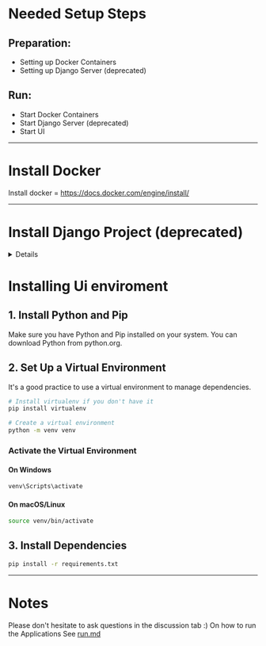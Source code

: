 # Needed Setup Steps

## Preparation:

- Setting up Docker Containers
- Setting up Django Server (deprecated)

## Run:

- Start Docker Containers
- Start Django Server (deprecated)
- Start UI

---

# Install Docker

Install docker = https://docs.docker.com/engine/install/

---

# Install Django Project (deprecated)

<Details>
There is a docker container you can use (django_app)

## 1. Install Python and Pip

Make sure you have Python and Pip installed on your system. You can download Python from python.org.

## 2. Set Up a Virtual Environment

It's a good practice to use a virtual environment to manage dependencies.

```bash
# Install virtualenv if you don't have it
pip install virtualenv

# Create a virtual environment
python -m venv venv
```

### Activate the Virtual Environment

#### On Windows

```cmd
venv\Scripts\activate
```

#### On macOS/Linux

```bash
source venv/bin/activate
```

## 3. Install Dependencies

```bash
pip install -r requirements.txt
```

## 4. Install Django

Install Django using pip.

```bash
pip install django
```

## 5. Run Django Server

Modify the database information in \`docker-compose.yml\`.

Change into the project directory:

```bash
cd django_project
```

### Apply Migrations

Apply initial migrations to set up the database.

```bash
python manage.py migrate
```

</Details>

# Installing Ui enviroment

## 1. Install Python and Pip

Make sure you have Python and Pip installed on your system. You can download Python from python.org.

## 2. Set Up a Virtual Environment

It's a good practice to use a virtual environment to manage dependencies.

```bash
# Install virtualenv if you don't have it
pip install virtualenv

# Create a virtual environment
python -m venv venv
```

### Activate the Virtual Environment

#### On Windows

```cmd
venv\Scripts\activate
```

#### On macOS/Linux

```bash
source venv/bin/activate
```

## 3. Install Dependencies

```bash
pip install -r requirements.txt
```

---

# Notes

Please don't hesitate to ask questions in the discussion tab :)
On how to run the Applications See [run.md](./RUN.md)